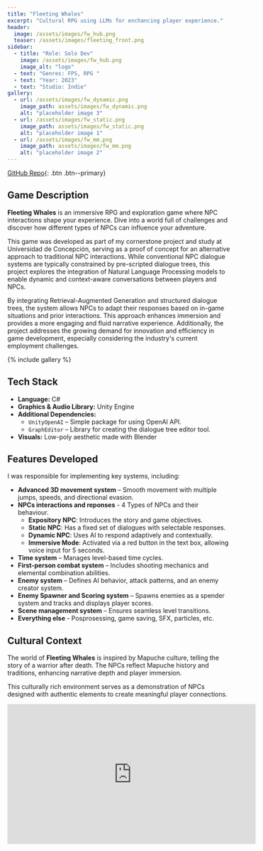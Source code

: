 ```yaml
---
title: "Fleeting Whales"
excerpt: "Cultural RPG using LLMs for enchancing player experience."
header:
  image: /assets/images/fw_hub.png
  teaser: /assets/images/fleeting_front.png
sidebar:
  - title: "Role: Solo Dev"
    image: /assets/images/fw_hub.png
    image_alt: "logo"
  - text: "Genres: FPS, RPG "
  - text: "Year: 2023"
  - text: "Studio: Indie"
gallery:
  - url: /assets/images/fw_dynamic.png
    image_path: assets/images/fw_dynamic.png
    alt: "placeholder image 3"
  - url: /assets/images/fw_static.png
    image_path: assets/images/fw_static.png
    alt: "placeholder image 1"
  - url: /assets/images/fw_mm.png
    image_path: assets/images/fw_mm.png
    alt: "placeholder image 2"
---
```

[GitHub Repo](https://github.com/Nispeter/FloorClearer_v2){: .btn .btn--primary}

## Game Description  
**Fleeting Whales** is an immersive RPG and exploration game where NPC interactions shape your experience. Dive into a world full of challenges and discover how different types of NPCs can influence your adventure.  

This game was developed as part of my cornerstone project and study at Universidad de Concepción, serving as a proof of concept for an alternative approach to traditional NPC interactions. While conventional NPC dialogue systems are typically constrained by pre-scripted dialogue trees, this project explores the integration of Natural Language Processing models to enable dynamic and context-aware conversations between players and NPCs. 

By integrating Retrieval-Augmented Generation and structured dialogue trees, the system allows NPCs to adapt their responses based on in-game situations and prior interactions. This approach enhances immersion and provides a more engaging and fluid narrative experience. Additionally, the project addresses the growing demand for innovation and efficiency in game development, especially considering the industry's current employment challenges.  

{% include gallery %}  

## Tech Stack  
- **Language:** C#  
- **Graphics & Audio Library:** Unity Engine  
- **Additional Dependencies:**  
  - `UnityOpenAI` – Simple package for using OpenAI API.
  - `GraphEditor` – Library for creating the dialogue tree editor tool. 
- **Visuals:** Low-poly aesthetic made with Blender  

## Features Developed  
I was responsible for implementing key systems, including:  
- **Advanced 3D movement system** – Smooth movement with multiple jumps, speeds, and directional evasion.  
- **NPCs interactions and reponses** - 4 Types of NPCs and their behaviour.
  - **Expository NPC**: Introduces the story and game objectives.  
  - **Static NPC**: Has a fixed set of dialogues with selectable responses.  
  - **Dynamic NPC**: Uses AI to respond adaptively and contextually.  
  - **Immersive Mode**: Activated via a red button in the text box, allowing voice input for 5 seconds.  
- **Time system** – Manages level-based time cycles.  
- **First-person combat system** – Includes shooting mechanics and elemental combination abilities.  
- **Enemy system** – Defines AI behavior, attack patterns, and an enemy creator system.  
- **Enemy Spawner and Scoring system** – Spawns enemies as a spender system and tracks and displays player scores.  
- **Scene management system** – Ensures seamless level transitions.  
- **Everything else** - Posprosessing, game saving, SFX, particles, etc.

## Cultural Context  
The world of **Fleeting Whales** is inspired by Mapuche culture, telling the story of a warrior after death. The NPCs reflect Mapuche history and traditions, enhancing narrative depth and player immersion.  

This culturally rich environment serves as a demonstration of NPCs designed with authentic elements to create meaningful player connections.  


<iframe width="560" height="315" src="https://www.youtube.com/embed/mPapwbrV82I?si=959S_J3LIrhmZJsZ" title="YouTube video player" frameborder="0" allow="accelerometer; autoplay; clipboard-write; encrypted-media; gyroscope; picture-in-picture; web-share" referrerpolicy="strict-origin-when-cross-origin" allowfullscreen></iframe>


